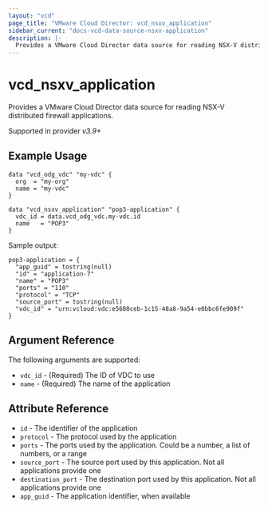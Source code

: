 ```yaml
---
layout: "vcd"
page_title: "VMware Cloud Director: vcd_nsxv_application"
sidebar_current: "docs-vcd-data-source-nsxv-application"
description: |-
  Provides a VMware Cloud Director data source for reading NSX-V distributed firewall applications
---
```


# vcd\_nsxv\_application

Provides a VMware Cloud Director data source for reading NSX-V distributed firewall applications.

Supported in provider *v3.9+*

## Example Usage

```hcl
data "vcd_odg_vdc" "my-vdc" {
  org  = "my-org"
  name = "my-vdc"
}

data "vcd_nsxv_application" "pop3-application" {
  vdc_id = data.vcd_odg_vdc.my-vdc.id
  name   = "POP3"
}
```

Sample output:

```
pop3-application = {
  "app_guid" = tostring(null)
  "id" = "application-7"
  "name" = "POP3"
  "ports" = "110"
  "protocol" = "TCP"
  "source_port" = tostring(null)
  "vdc_id" = "urn:vcloud:vdc:e5680ceb-1c15-48a8-9a54-e0bbc6fe909f"
}
```

## Argument Reference

The following arguments are supported:

* `vdc_id` - (Required) The ID of VDC to use
* `name` - (Required) The name of the application

## Attribute Reference

* `id` - The identifier of the application
* `protocol` - The protocol used by the application
* `ports` - The ports used by the application. Could be a number, a list of numbers, or a range
* `source_port` - The source port used by this application. Not all applications provide one
* `destination_port` - The destination port used by this application. Not all applications provide one
* `app_guid` - The application identifier, when available
